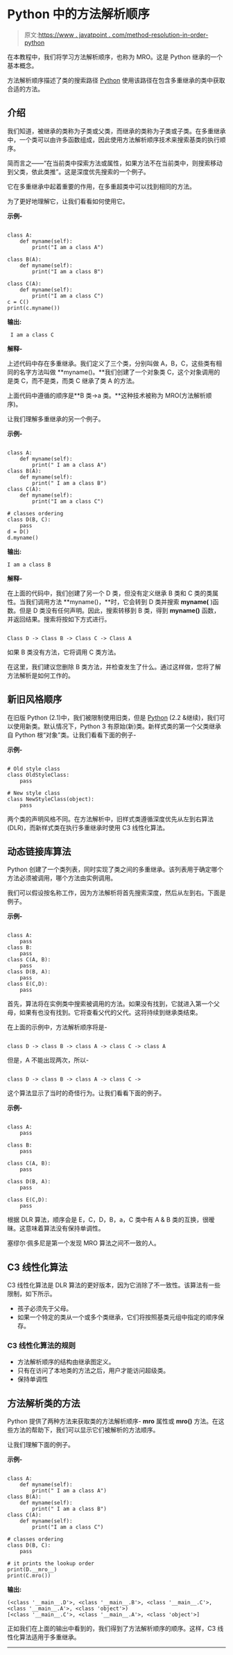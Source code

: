 # Python 中的方法解析顺序

> 原文:[https://www . javatpoint . com/method-resolution-in-order-python](https://www.javatpoint.com/method-resolution-order-in-python)

在本教程中，我们将学习方法解析顺序，也称为 MRO。这是 Python 继承的一个基本概念。

方法解析顺序描述了类的搜索路径 [Python](https://www.javatpoint.com/python-tutorial) 使用该路径在包含多重继承的类中获取合适的方法。

## 介绍

我们知道，被继承的类称为子类或父类，而继承的类称为子类或子类。在多重继承中，一个类可以由许多函数组成，因此使用方法解析顺序技术来搜索基类的执行顺序。

简而言之——“在当前类中探索方法或属性，如果方法不在当前类中，则搜索移动到父类，依此类推”。这是深度优先搜索的一个例子。

它在多重继承中起着重要的作用，在多重超类中可以找到相同的方法。

为了更好地理解它，让我们看看如何使用它。

**示例-**

```

class A:
    def myname(self):
        print("I am a class A")

class B(A):
    def myname(self):
        print("I am a class B")

class C(A):
    def myname(self):
        print("I am a class C") 
c = C()
print(c.myname())

```

**输出:**

```
 I am a class C

```

**解释-**

上述代码中存在多重继承。我们定义了三个类，分别叫做 A，B，C，这些类有相同的名字方法叫做 **myname()。**我们创建了一个对象类 C，这个对象调用的是类 C，而不是类，而类 C 继承了类 A 的方法。

上面代码中遵循的顺序是**B 类->a 类。**这种技术被称为 MRO(方法解析顺序)。

让我们理解多重继承的另一个例子。

**示例-**

```

class A:
	def myname(self):
		print(" I am a class A")
class B(A):
	def myname(self):
		print(" I am a class B")
class C(A):
	def myname(self):
		print("I am a class C")

# classes ordering
class D(B, C):
	pass	
d = D()
d.myname()

```

**输出:**

```
I am a class B

```

**解释-**

在上面的代码中，我们创建了另一个 D 类，但没有定义继承 B 类和 C 类的类属性。当我们调用方法 **myname()，**时，它会转到 D 类并搜索 **myname(** )函数。但是 D 类没有任何声明。因此，搜索转移到 B 类，得到 **myname()** 函数，并返回结果。搜索将按如下方式进行。

```

Class D -> Class B -> Class C -> Class A

```

如果 B 类没有方法，它将调用 C 类方法。

在这里，我们建议您删除 B 类方法，并检查发生了什么。通过这样做，您将了解方法解析是如何工作的。

## 新旧风格顺序

在旧版 Python (2.1)中，我们被限制使用旧类，但是 [Python](https://www.javatpoint.com/python-tutorial) (2.2 &继续)，我们可以使用新类。默认情况下，Python 3 有原始(新)类。新样式类的第一个父类继承自 Python 根“对象”类。让我们看看下面的例子-

**示例-**

```

# Old style class
class OldStyleClass:
	pass

# New style class
class NewStyleClass(object):
	pass

```

两个类的声明风格不同。在方法解析中，旧样式类遵循深度优先从左到右算法(DLR)，而新样式类在执行多重继承时使用 C3 线性化算法。

## 动态链接库算法

Python 创建了一个类列表，同时实现了类之间的多重继承。该列表用于确定哪个方法必须被调用，哪个方法由实例调用。

我们可以假设按名称工作，因为方法解析将首先搜索深度，然后从左到右。下面是例子。

**示例-**

```

class A:
	pass
class B:
	pass
class C(A, B):
	pass
class D(B, A):
	pass
class E(C,D):
	pass

```

首先，算法将在实例类中搜索被调用的方法。如果没有找到，它就进入第一个父母，如果有也没有找到。它将查看父代的父代。这将持续到继承类结束。

在上面的示例中，方法解析顺序将是-

```

class D -> class B -> class A -> class C -> class A

```

但是，A 不能出现两次，所以-

```

class D -> class B -> class A -> class C ->

```

这个算法显示了当时的奇怪行为。让我们看看下面的例子。

**示例-**

```

class A: 
    pass

class B:
    pass

class C(A, B): 
    pass

class D(B, A): 
    pass

class E(C,D):
    pass

```

根据 DLR 算法，顺序会是 E，C，D，B，a，C 类中有 A & B 类的互换，很暧昧。这意味着算法没有保持单调性。

塞缪尔·佩多尼是第一个发现 MRO 算法之间不一致的人。

## C3 线性化算法

C3 线性化算法是 DLR 算法的更好版本，因为它消除了不一致性。该算法有一些限制，如下所示。

*   孩子必须先于父母。
*   如果一个特定的类从一个或多个类继承，它们将按照基类元组中指定的顺序保存。

### C3 线性化算法的规则

*   方法解析顺序的结构由继承图定义。
*   只有在访问了本地类的方法之后，用户才能访问超级类。
*   保持单调性

## 方法解析类的方法

Python 提供了两种方法来获取类的方法解析顺序- **__mro__** 属性或 **mro()** 方法。在这些方法的帮助下，我们可以显示它们被解析的方法顺序。

让我们理解下面的例子。

**示例-**

```

class A:
	def myname(self):
		print(" I am a class A")
class B(A):
	def myname(self):
		print(" I am a class B")
class C(A):
	def myname(self):
		print("I am a class C")

# classes ordering
class D(B, C):
	pass	

# it prints the lookup order
print(D.__mro__)
print(C.mro())

```

**输出:**

```
(<class '__main__.D'>, <class '__main__.B'>, <class '__main__.C'>, <class '__main__.A'>, <class 'object'>)
[<class '__main__.C'>, <class '__main__.A'>, <class 'object'>]

```

正如我们在上面的输出中看到的，我们得到了方法解析顺序的顺序。这样，C3 线性化算法适用于多重继承。

* * *